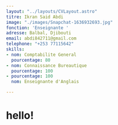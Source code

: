 ```yaml
---
layout: "../layouts/CVLayout.astro"
titre: Ikran Said Abdi
image: "./images/Snapchat-1636932693.jpg"
fonction: 'Enseignante '
adresse: Balbal, Djibouti
email: abdi842711@gmail.com
telephone: "+253 77115642"
skills:
- nom: Comptabilite General
  pourcentage: 80
- nom: Connaissance Bureautique
  pourcentage: 100
- pourcentage: 100
  nom: Enseignante d'Anglais

---
```

# hello!